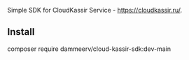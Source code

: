 Simple SDK for CloudKassir Service - https://cloudkassir.ru/. 

## Install
composer require dammeerv/cloud-kassir-sdk:dev-main
